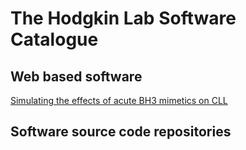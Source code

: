# The Hodgkin Lab Software Catalogue

## Web based software

[Simulating the effects of acute BH3 mimetics on CLL](/bh3-toy)


## Software source code repositories

